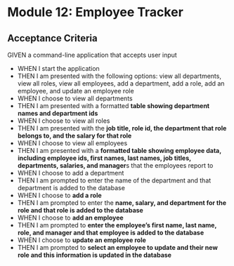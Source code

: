 # Module 12: Employee Tracker

## Acceptance Criteria

GIVEN a command-line application that accepts user input
- WHEN I start the application
- THEN I am presented with the following options: view all departments, view all roles, view all employees, add a department, add a role, add an employee, and update an employee role
- WHEN I choose to view all departments
- THEN I am presented with a formatted **table showing department names and department ids**
- WHEN I choose to view all roles
- THEN I am presented with the **job title, role id, the department that role belongs to, and the salary for that role**
- WHEN I choose to view all employees
- THEN I am presented with a **formatted table showing employee data, including employee ids, first names, last names, job titles, departments, salaries, and manager**s that the employees report to
- WHEN I choose to add a department
- THEN I am prompted to enter the name of the department and that department is added to the database
- WHEN I choose to **add a role**
- THEN I am prompted to enter the **name, salary, and department for the role and that role is added to the database**
- WHEN I choose to **add an employee**
- THEN I am prompted to **enter the employee’s first name, last name, role, and manager and that employee is added to the database**
- WHEN I choose to **update an employee role**
- THEN I am prompted to **select an employee to update and their new role and this information is updated in the database**


